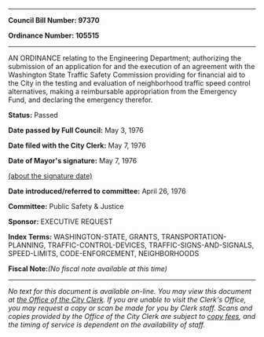 

********

**Council Bill Number: 97370**
   
**Ordinance Number: 105515**
********

 AN ORDINANCE relating to the Engineering Department; authorizing the submission of an application for and the execution of an agreement with the Washington State Traffic Safety Commission providing for financial aid to the City in the testing and evaluation of neighborhood traffic speed control alternatives, making a reimbursable appropriation from the Emergency Fund, and declaring the emergency therefor.

**Status:** Passed
   
**Date passed by Full Council:** May 3, 1976
   
**Date filed with the City Clerk:** May 7, 1976
   
**Date of Mayor's signature:** May 7, 1976
   
[(about the signature date)](/~public/approvaldate.htm)
   
   
   
**Date introduced/referred to committee:** April 26, 1976
   
**Committee:** Public Safety & Justice
   
**Sponsor:** EXECUTIVE REQUEST
   
   
**Index Terms:** WASHINGTON-STATE, GRANTS, TRANSPORTATION-PLANNING, TRAFFIC-CONTROL-DEVICES, TRAFFIC-SIGNS-AND-SIGNALS, SPEED-LIMITS, CODE-ENFORCEMENT, NEIGHBORHOODS

**Fiscal Note:**_(No fiscal note available at this time)_
********

_No text for this document is available on-line. You may view this document at [the Office of the City Clerk](http://www.seattle.gov/leg/clerk/contactUs.htm). If you are unable to visit the Clerk's Office, you may request a copy or scan be made for you by Clerk staff. Scans and copies provided by the Office of the City Clerk are subject to [copy fees](http://clerk.seattle.gov/~public/clerkfees.htm), and the timing of service is dependent on the availability of staff._

